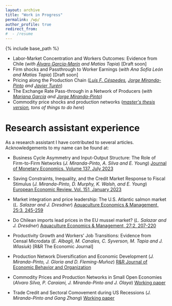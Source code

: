 ```yaml
---
layout: archive
title: "Work in Progress"
permalink: /wp/
author_profile: true
redirect_from:
#  - /resume
---
```


{% include base_path %}

* Labor-Market Concentration and Workers Outcomes: Evidence from Chile (_with [Álvaro García-Marín](https://sites.google.com/site/afgarciama/home?authuser=0) and Matías Tapia_) [Draft soon]
* Firm shocks and Passthrough to Worker Earnings (_with Ana Sofía León and Matías Tapia_) [Draft soon]
* Pricing along the Production Chain (_[Luis F. Céspedes](https://scholar.google.com/citations?user=-JSkVSQAAAAJ&hl=es&oi=ao), [Jorge Miranda-Pinto](https://sites.google.com/site/cokeconphd/home?authuser=0) and [Javier Turén](https://javierturen.wixsite.com/jturen)_)
* The Exchange Rate Pass-through in a Network of Producers (_with [Mariana García](https://sites.google.com/site/mgarciaschmidt) and [Jorge Miranda-Pinto](https://sites.google.com/site/cokeconphd/home?authuser=0)_)
* Commodity price shocks and production networks (_[master's thesis version](https://repositorio.uchile.cl/xmlui/bitstream/handle/2250/185906/Tesis%20-%20Alvaro%20Castillo.pdf?sequence=1), tons of things to do here_)

Research assistant experience
===================

As a research assistant I have contributed to several articles. Acknowledgements to my name can be found at:

* Business Cycle Asymmetry and Input-Output Structure: The Role of Firm-to-Firm Networks (_J. Miranda-Pinto, A. Silva and E. Young_) [Journal of Monetary Economics. Volume 137, July 2023](https://cokeconphd.github.io/Website/Skewness_Network_revised_10_Feb_2023.pdf)



* Saving Constraints, Inequality, and the Credit Market Response to Fiscal Stimulus (_J. Miranda-Pinto, D. Murphy, K. Walsh,  and E. Young_) [European Economic Review. Vol. 151, January 2023](https://www.sciencedirect.com/science/article/abs/pii/S0014292122002355)

* Market integration and price leadership: The U.S. Atlantic salmon market (_L. Salazar and J. Dresdner_) [Aquaculture Economics & Management, 25:3, 245-259](https://www.tandfonline.com/doi/abs/10.1080/13657305.2020.1843562)

* Do Chilean imports lead prices in the EU mussel market? (_L. Salazar and J. Dresdner_) [Aquaculture Economics & Management, 27:2, 207-220](https://www.tandfonline.com/doi/full/10.1080/13657305.2022.2089771)
  
* Productivity Growth and Workers’ Job Transitions: Evidence from Censal Microdata (_E. Albagli, M. Canales, C. Syverson, M. Tapia and J. Wlasiuk_) [R&R The Economic Journal]

* Production Network Diversification and Economic Development (_J. Miranda-Pinto, J. Gloria and D. Fleming-Muñoz_) [R&R Journal of Economic Behavior and Organization](https://cokeconphd.github.io/Website/Gloria_Miranda-Pinto_Fleming.pdf)

* Commodity Prices and Production Networks in Small Open Economies (_Alvaro Silva, P. Caraiani, J. Miranda-Pinto and J. Olaya_) [Working paper](https://cokeconphd.github.io/Website/Commodity_networks_23_02_23.pdf)

* Trade Credit and Sectoral Comovement during US Recessions (_J. Miranda-Pinto and Gang Zhang_) [Working paper](https://cokeconphd.github.io/Website/trade_credit_comov_GR.pdf)
